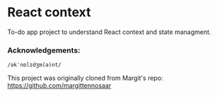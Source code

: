 # React context

To-do app project to understand React context and state managment.



### Acknowledgements:
```shell
/əkˈnɒlɪdʒm(ə)nt/
```

This project was originally cloned from Margit's repo:
https://github.com/margittennosaar